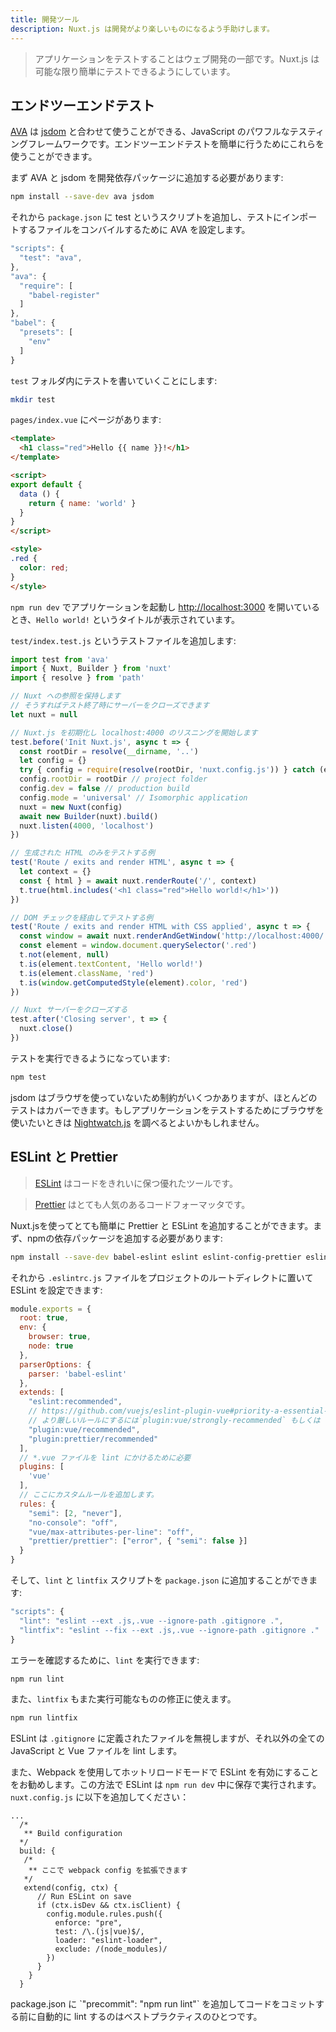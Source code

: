 ```yaml
---
title: 開発ツール
description: Nuxt.js は開発がより楽しいものになるよう手助けします。
---
```


> アプリケーションをテストすることはウェブ開発の一部です。Nuxt.js は可能な限り簡単にテストできるようにしています。

## エンドツーエンドテスト

[AVA](https://github.com/avajs/ava) は [jsdom](https://github.com/tmpvar/jsdom) と合わせて使うことができる、JavaScript のパワフルなテスティングフレームワークです。エンドツーエンドテストを簡単に行うためにこれらを使うことができます。

まず AVA と jsdom を開発依存パッケージに追加する必要があります:

```bash
npm install --save-dev ava jsdom
```

それから `package.json` に test というスクリプトを追加し、テストにインポートするファイルをコンバイルするために AVA を設定します。

```javascript
"scripts": {
  "test": "ava",
},
"ava": {
  "require": [
    "babel-register"
  ]
},
"babel": {
  "presets": [
    "env"
  ]
}
```

`test` フォルダ内にテストを書いていくことにします:

```bash
mkdir test
```

`pages/index.vue` にページがあります:

```html
<template>
  <h1 class="red">Hello {{ name }}!</h1>
</template>

<script>
export default {
  data () {
    return { name: 'world' }
  }
}
</script>

<style>
.red {
  color: red;
}
</style>
```

`npm run dev` でアプリケーションを起動し [http://localhost:3000](http://localhost:3000) を開いているとき、`Hello world!` というタイトルが表示されています。

`test/index.test.js` というテストファイルを追加します:

```js
import test from 'ava'
import { Nuxt, Builder } from 'nuxt'
import { resolve } from 'path'

// Nuxt への参照を保持します
// そうすればテスト終了時にサーバーをクローズできます
let nuxt = null

// Nuxt.js を初期化し localhost:4000 のリスニングを開始します
test.before('Init Nuxt.js', async t => {
  const rootDir = resolve(__dirname, '..')
  let config = {}
  try { config = require(resolve(rootDir, 'nuxt.config.js')) } catch (e) {}
  config.rootDir = rootDir // project folder
  config.dev = false // production build
  config.mode = 'universal' // Isomorphic application
  nuxt = new Nuxt(config)
  await new Builder(nuxt).build()
  nuxt.listen(4000, 'localhost')
})

// 生成された HTML のみをテストする例
test('Route / exits and render HTML', async t => {
  let context = {}
  const { html } = await nuxt.renderRoute('/', context)
  t.true(html.includes('<h1 class="red">Hello world!</h1>'))
})

// DOM チェックを経由してテストする例
test('Route / exits and render HTML with CSS applied', async t => {
  const window = await nuxt.renderAndGetWindow('http://localhost:4000/')
  const element = window.document.querySelector('.red')
  t.not(element, null)
  t.is(element.textContent, 'Hello world!')
  t.is(element.className, 'red')
  t.is(window.getComputedStyle(element).color, 'red')
})

// Nuxt サーバーをクローズする
test.after('Closing server', t => {
  nuxt.close()
})
```

テストを実行できるようになっています:

```bash
npm test
```

jsdom はブラウザを使っていないため制約がいくつかありますが、ほとんどのテストはカバーできます。もしアプリケーションをテストするためにブラウザを使いたいときは [Nightwatch.js](http://nightwatchjs.org) を調べるとよいかもしれません。

## ESLint と Prettier

> [ESLint](http://eslint.org) はコードをきれいに保つ優れたツールです。

> [Prettier](prettier.io) はとても人気のあるコードフォーマッタです。

Nuxt.jsを使ってとても簡単に Prettier と ESLint を追加することができます。まず、npmの依存パッケージを追加する必要があります:

```bash
npm install --save-dev babel-eslint eslint eslint-config-prettier eslint-loader eslint-plugin-vue eslint-plugin-prettier prettier
```

それから `.eslintrc.js` ファイルをプロジェクトのルートディレクトに置いて ESLint を設定できます:

```js
module.exports = {
  root: true,
  env: {
    browser: true,
    node: true
  },
  parserOptions: {
    parser: 'babel-eslint'
  },
  extends: [
    "eslint:recommended",
    // https://github.com/vuejs/eslint-plugin-vue#priority-a-essential-error-prevention
    // より厳しいルールにするには`plugin:vue/strongly-recommended` もしくは `plugin:vue/recommended` に切り替えることを検討してください。
    "plugin:vue/recommended",
    "plugin:prettier/recommended"
  ],
  // *.vue ファイルを lint にかけるために必要
  plugins: [
    'vue'
  ],
  // ここにカスタムルールを追加します。
  rules: {
    "semi": [2, "never"],
    "no-console": "off",
    "vue/max-attributes-per-line": "off",
    "prettier/prettier": ["error", { "semi": false }]
  }
}
```

そして、`lint` と `lintfix` スクリプトを `package.json` に追加することができます:

```js
"scripts": {
  "lint": "eslint --ext .js,.vue --ignore-path .gitignore .",
  "lintfix": "eslint --fix --ext .js,.vue --ignore-path .gitignore ."
}
```

エラーを確認するために、`lint` を実行できます:

```bash
npm run lint
```

また、`lintfix` もまた実行可能なものの修正に使えます。

```bash
npm run lintfix
```

ESLint は `.gitignore` に定義されたファイルを無視しますが、それ以外の全ての JavaScript と Vue ファイルを lint します。

また、Webpack を使用してホットリロードモードで ESLint を有効にすることをお勧めします。この方法で ESLint は `npm run dev` 中に保存で実行されます。`nuxt.config.js` に以下を追加してください：

```
...
  /*
   ** Build configuration
  */
  build: {
   /*
    ** ここで webpack config を拡張できます
   */
   extend(config, ctx) {
      // Run ESLint on save
      if (ctx.isDev && ctx.isClient) {
        config.module.rules.push({
          enforce: "pre",
          test: /\.(js|vue)$/,
          loader: "eslint-loader",
          exclude: /(node_modules)/
        })
      }
    }
  }
```

<p class="Alert Alert--orange">package.json に `"precommit": "npm run lint"` を追加してコードをコミットする前に自動的に lint するのはベストプラクティスのひとつです。</p>

